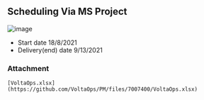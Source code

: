 
## Scheduling Via MS Project

![image](https://user-images.githubusercontent.com/44178039/129901919-9f970b2a-ba27-43e5-9c1f-feff522a39e3.png)

* Start date 18/8/2021
* Delivery(end) date 9/13/2021


### Attachment
    [VoltaOps.xlsx](https://github.com/VoltaOps/PM/files/7007400/VoltaOps.xlsx)


